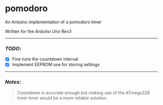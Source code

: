 # pomodoro 
An Arduino implementation of a pomodoro timer

Written for the _Arduino Uno Rev3_

---
### *TODO*: 
- [X] Fine tune the countdown interval
- [X] Implement EEPROM use for storing settings

---
### *Notes*:
> Countdown is accurate enough but making use of the ATmega328 inner timer would be a more reliable solution.
           
